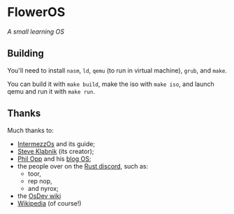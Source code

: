 # FlowerOS

*A small learning OS*

## Building

You'll need to install `nasm`, `ld`, `qemu` (to run in virtual machine),
`grub`, and `make`.

You can build it with `make build`, make the iso with `make iso`, and
launch qemu and run it with `make run`.

## Thanks

Much thanks to:
 - [IntermezzOs](https://intermezzos.github.io) and its guide;
 - [Steve Klabnik](https://http://www.steveklabnik.com/) (its creator);
 - [Phil Opp](https://phil-opp.com) and his [blog OS](https://os.phil-opp.com);
 - the people over on the [Rust discord](https://discord.me/rust-lang), such as:
   - toor,
   - rep nop,
   - and nyrox;
 - the [OsDev wiki](http://wiki.osdev.org)
 - [Wikipedia](https://wikipedia.org) (of course!)
